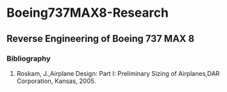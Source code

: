 # Boeing737MAX8-Research
## Reverse Engineering of Boeing 737 MAX 8
### Bibliography
1. Roskam, J.,Airplane Design: Part I: Preliminary Sizing of Airplanes,DAR Corporation, Kansas, 2005.

